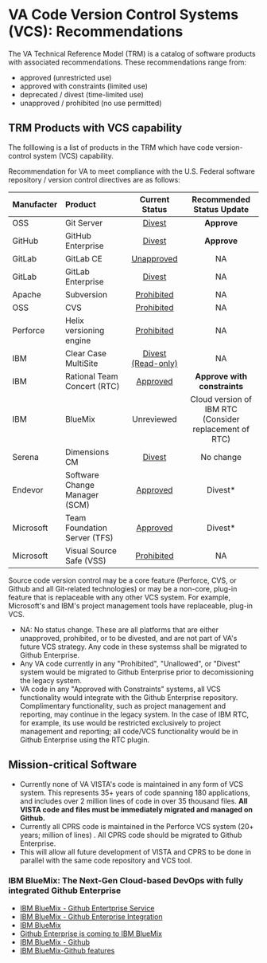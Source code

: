 # VA Code Version Control Systems (VCS):  Recommendations

The VA Technical Reference Model (TRM) is a catalog of software products with associated recommendations.  These recommendations range from: 
* approved (unrestricted use)
* approved with constraints (limited use)
* deprecated / divest (time-limited use) 
* unapproved /  prohibited (no use permitted)

## TRM Products with VCS capability
The folllowing is a list of products in the TRM which have code version-control system  (VCS) capability.

Recommendation for VA to meet compliance with the U.S. Federal software repository / version control directives are as follows:

| Manufacter | Product  | Current <br> Status |Recommended<br> Status Update |
|:------- |:------- |:------:|:-------:|
| OSS | Git Server | [Divest](http://www.va.gov/TRM/ToolPage.asp?tid=6396) | __Approve__ |
| GitHub | GitHub Enterprise | [Divest](http://www.va.gov/TRM/ToolPage.asp?tid=9533#) | __Approve__ |
| GitLab | GitLab CE | [Unapproved](http://www.va.gov/TRM/ToolPage.asp?tid=9580) | NA  |
| GitLab | GitLab Enterprise | [Divest](http://www.va.gov/TRM/ToolPage.asp?tid=9463#) | NA|
| Apache | Subversion | [Prohibited](http://www.va.gov/TRM/ToolPage.asp?tid=6573) | NA |
| OSS | CVS | [Prohibited](http://www.va.gov/TRM/ToolPage.asp?tid=194) | NA |
| Perforce | Helix versioning engine | [Prohibited](http://www.va.gov/TRM/ToolPage.asp?tid=268) | NA | 
| IBM | Clear Case MultiSite | [Divest (Read-only)](http://www.va.gov/TRM/ToolPage.asp?tid=39#) | NA | 
| IBM | Rational Team Concert (RTC) | [Approved](http://www.va.gov/TRM/ToolPage.asp?tid=5085#) |   __Approve with constraints__|
| IBM | BlueMix | Unreviewed |   Cloud version of IBM RTC <br>(Consider replacement of RTC) |
| Serena | Dimensions CM | [Divest](http://www.va.gov/TRM/ToolPage.asp?tid=5136#) | No change |
| Endevor | Software Change Manager (SCM) | [Approved](http://www.va.gov/TRM/ToolPage.asp?tid=9481#) |  Divest* |
| Microsoft | Team Foundation Server (TFS) | [Approved](http://www.va.gov/TRM/ToolPage.asp?tid=5668#) | Divest* |
| Microsoft | Visual Source Safe (VSS) | [Prohibited](http://www.va.gov/TRM/ToolPage.asp?tid=5669) | NA |

Source code version control may be a core feature (Perforce, CVS, or Github and all Git-related technologies) or may be a non-core, plug-in feature that is replaceable with any other VCS system. For example,  Microsoft's and IBM's project management tools have replaceable, plug-in VCS.

* NA:  No status change.  These are  all platforms that are either unapproved, prohibited, or to be divested, and are not part of VA's future VCS strategy. Any code in these systemss shall be migrated to Github Enterprise.
* Any VA code currently in any "Prohibited", "Unallowed",  or "Divest" system would be migrated to Github Enterprise prior to decomissioning the legacy system.
* VA code in any "Approved with Constraints" systems,  all VCS functionality would integrate with the Github Enterprise repository. Complimentary functionality, such as project management and reporting, may continue in the legacy system. In the case of IBM RTC, for example, its use would be restricted exclusively to project management and reporting; all code/VCS functionality would be in Github Enterprise using the RTC plugin.


## Mission-critical Software
* Currently none of VA VISTA's code is maintained in any form of VCS system. This represents 35+ years of code spanning 180 applications, and includes over 2 million lines of code in over 35 thousand files. __All VISTA code and files must be immediately migrated and managed on Github.__
* Currently all CPRS code is maintained in the Perforce VCS system (20+ years; million of lines) . All CPRS code should be migrated to Github Enterprise.
* This will allow all future development of VISTA and CPRS to be done in parallel with the same code repository and VCS tool.


### IBM BlueMix: The Next-Gen Cloud-based DevOps with fully integrated Github Enterprise
* [IBM BlueMix - Github Entertprise Service](https://developer.ibm.com/bluemix/2016/02/22/github-enterprise-service)
* [IBM BlueMix - Github Enterprise Integration](https://developer.ibm.com/bluemix/2016/06/16/github-enterprise-hosted-service-on-bluemix)
* [IBM BlueMix](https://github.com/IBM-Bluemix)
* [Github Enterprise is coming to IBM BlueMix](http://www.infoworld.com/article/3036123/application-development/github-enterprise-is-coming-to-ibms-bluemix.html)
* [IBM BlueMix - Github](https://hub.jazz.net/docs/git)
* [IBM BlueMix-Github features](https://hub.jazz.net/features)

